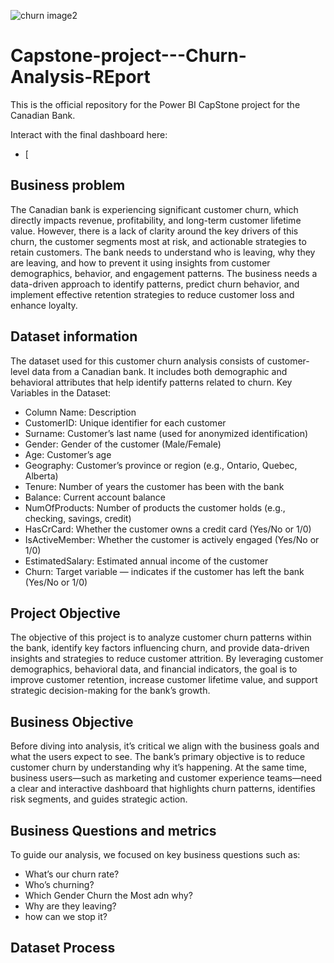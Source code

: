 ![churn image2](https://github.com/user-attachments/assets/d5f25904-0bb5-481b-a224-5399dadc7c5b)


# Capstone-project---Churn-Analysis-REport
This is the official repository for the Power BI CapStone project for the Canadian Bank.

Interact with the final dashboard here:
- [

## Business problem

The Canadian bank is experiencing significant customer churn, which directly impacts revenue, profitability, and long-term customer lifetime value. However, there is a lack of clarity around the key drivers of this churn, the customer segments most at risk, and actionable strategies to retain customers. The bank needs to understand who is leaving, why they are leaving, and how to prevent it using insights from customer demographics, behavior, and engagement patterns. The business needs a data-driven approach to identify patterns, predict churn behavior, and implement effective retention strategies to reduce customer loss and enhance loyalty.

## Dataset information

The dataset used for this customer churn analysis consists of customer-level data from a Canadian bank. It includes both demographic and behavioral attributes that help identify patterns related to churn.
Key Variables in the Dataset:
- Column Name:	Description
- CustomerID:	Unique identifier for each customer
- Surname:	Customer’s last name (used for anonymized identification)
- Gender:	Gender of the customer (Male/Female)
- Age:	Customer’s age
- Geography:	Customer’s province or region (e.g., Ontario, Quebec, Alberta)
- Tenure:	Number of years the customer has been with the bank
- Balance:	Current account balance
- NumOfProducts:	Number of products the customer holds (e.g., checking, savings, credit)
- HasCrCard:	Whether the customer owns a credit card (Yes/No or 1/0)
- IsActiveMember:	Whether the customer is actively engaged (Yes/No or 1/0)
- EstimatedSalary:	Estimated annual income of the customer
- Churn:	Target variable — indicates if the customer has left the bank (Yes/No or 1/0)

## Project Objective

The objective of this project is to analyze customer churn patterns within the bank, identify key factors influencing churn, and provide data-driven insights and strategies to reduce customer attrition. By leveraging customer demographics, behavioral data, and financial indicators, the goal is to improve customer retention, increase customer lifetime value, and support strategic decision-making for the bank’s growth.

## Business Objective

Before diving into analysis, it’s critical we align with the business goals and what the users expect to see. The bank’s primary objective is to reduce customer churn by understanding why it’s happening. At the same time, business users—such as marketing and customer experience teams—need a clear and interactive dashboard that highlights churn patterns, identifies risk segments, and guides strategic action.

## Business Questions and metrics

To guide our analysis, we focused on key business questions such as: 
- What’s our churn rate?
- Who’s churning?
- Which Gender Churn the Most adn why?
- Why are they leaving?
- how can we stop it?

## Dataset Process

  



